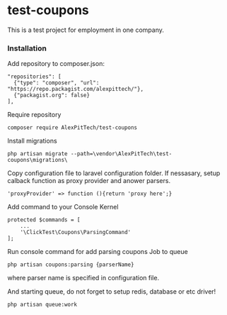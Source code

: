 # test-coupons
This is a test project for employment in one company.  

### Installation

Add repository to composer.json:

    "repositories": [
      {"type": "composer", "url": "https://repo.packagist.com/alexpittech/"},
      {"packagist.org": false}
    ],

Require repository

    composer require AlexPitTech/test-coupons

Install migrations

    php artisan migrate --path=\vendor\AlexPitTech\test-coupons\migrations\


Copy configuration file to laravel configuration folder. If nessasary, setup calback function as proxy provider and anower parsers.

    'proxyProvider' => function (){return 'proxy here';}

Add command to your Console Kernel 

    protected $commands = [
        ...
        '\ClickTest\Coupons\ParsingCommand'
    ];

Run console command for add parsing coupons Job to queue

    php artisan coupons:parsing {parserName}

where parser name is specified in configuration file.

And starting queue, do not forget to setup redis, database or etc driver!

    php artisan queue:work

    
